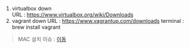1. virtualbox down  
    URL : https://www.virtualbox.org/wiki/Downloads
2. vagrant down
    URL : https://www.vagrantup.com/downloads
    terminal :  brew install vagrant

> MAC 설치 이슈 : [이동](./설치.pdf)

